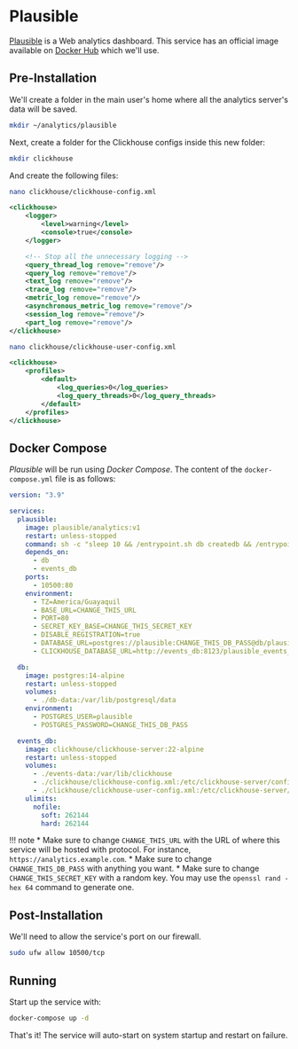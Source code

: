# Plausible

[Plausible](https://plausible.io/) is a Web analytics dashboard. This service has an official image available on [Docker Hub](https://hub.docker.com/r/plausible/analytics) which we'll use.

## Pre-Installation

We'll create a folder in the main user's home where all the analytics server's data will be saved.

```bash
mkdir ~/analytics/plausible
```

Next, create a folder for the Clickhouse configs inside this new folder:

```bash
mkdir clickhouse
```

And create the following files:

```bash
nano clickhouse/clickhouse-config.xml
```

```xml
<clickhouse>
    <logger>
        <level>warning</level>
        <console>true</console>
    </logger>

    <!-- Stop all the unnecessary logging -->
    <query_thread_log remove="remove"/>
    <query_log remove="remove"/>
    <text_log remove="remove"/>
    <trace_log remove="remove"/>
    <metric_log remove="remove"/>
    <asynchronous_metric_log remove="remove"/>
    <session_log remove="remove"/>
    <part_log remove="remove"/>
</clickhouse>
```

```bash
nano clickhouse/clickhouse-user-config.xml
```

```xml
<clickhouse>
    <profiles>
        <default>
            <log_queries>0</log_queries>
            <log_query_threads>0</log_query_threads>
        </default>
    </profiles>
</clickhouse>
```

## Docker Compose

*Plausible* will be run using *Docker Compose*. The content of the `docker-compose.yml` file is as follows:

```yaml
version: "3.9"

services:
  plausible:
    image: plausible/analytics:v1
    restart: unless-stopped
    command: sh -c "sleep 10 && /entrypoint.sh db createdb && /entrypoint.sh db migrate && /entrypoint.sh run"
    depends_on:
      - db
      - events_db
    ports:
      - 10500:80
    environment:
      - TZ=America/Guayaquil
      - BASE_URL=CHANGE_THIS_URL
      - PORT=80
      - SECRET_KEY_BASE=CHANGE_THIS_SECRET_KEY
      - DISABLE_REGISTRATION=true
      - DATABASE_URL=postgres://plausible:CHANGE_THIS_DB_PASS@db/plausible?sslmode=disable
      - CLICKHOUSE_DATABASE_URL=http://events_db:8123/plausible_events_db

  db:
    image: postgres:14-alpine
    restart: unless-stopped
    volumes:
      - ./db-data:/var/lib/postgresql/data
    environment:
      - POSTGRES_USER=plausible
      - POSTGRES_PASSWORD=CHANGE_THIS_DB_PASS

  events_db:
    image: clickhouse/clickhouse-server:22-alpine
    restart: unless-stopped
    volumes:
      - ./events-data:/var/lib/clickhouse
      - ./clickhouse/clickhouse-config.xml:/etc/clickhouse-server/config.d/logging.xml:ro
      - ./clickhouse/clickhouse-user-config.xml:/etc/clickhouse-server/users.d/logging.xml:ro
    ulimits:
      nofile:
        soft: 262144
        hard: 262144
```

!!! note
    * Make sure to change `CHANGE_THIS_URL` with the URL of where this service will be hosted with protocol. For instance, `https://analytics.example.com`.
    * Make sure to change `CHANGE_THIS_DB_PASS` with anything you want.
    * Make sure to change `CHANGE_THIS_SECRET_KEY` with a random key. You may use the `openssl rand -hex 64` command to generate one.

## Post-Installation

We'll need to allow the service's port on our firewall.

```bash
sudo ufw allow 10500/tcp
```

## Running

Start up the service with:

```bash
docker-compose up -d
```

That's it! The service will auto-start on system startup and restart on failure.
